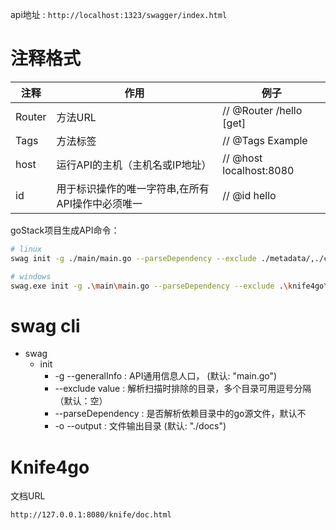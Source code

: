 

api地址 : `http://localhost:1323/swagger/index.html`

# 注释格式

| 注释   | 作用                                             | 例子                    |
| ------ | ------------------------------------------------ | ----------------------- |
| Router | 方法URL                                          | // @Router /hello [get] |
| Tags   | 方法标签                                         | // @Tags Example        |
| host   | 运行API的主机（主机名或IP地址）                  | // @host localhost:8080 |
| id     | 用于标识操作的唯一字符串,在所有API操作中必须唯一 | // @id hello            |

goStack项目生成API命令：

```bash
# linux
swag init -g ./main/main.go --parseDependency --exclude ./metadata/,./common/,./scheduler/  -o ./main/

# windows
swag.exe init -g .\main\main.go --parseDependency --exclude .\knife4go\,.\common\secure\utils\,.\metadata\,.\scheduler\
```

# swag cli

- swag 
  - init
    - -g --generalInfo <path> : API通用信息人口， (默认: "main.go")
    -  --exclude value  <path> : 解析扫描时排除的目录，多个目录可用逗号分隔（默认：空）
    - --parseDependency : 是否解析依赖目录中的go源文件，默认不
    - -o --output <path> : 文件输出目录 (默认: "./docs")

# Knife4go

文档URL 

```bash
http://127.0.0.1:8080/knife/doc.html
```



